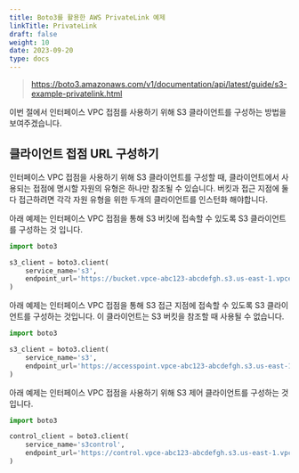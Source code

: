 ```yaml
---
title: Boto3를 활용한 AWS PrivateLink 예제
linkTitle: PrivateLink
draft: false
weight: 10
date: 2023-09-20
type: docs
---
```


> https://boto3.amazonaws.com/v1/documentation/api/latest/guide/s3-example-privatelink.html

이번 절에서 인터페이스 VPC 접점를 사용하기 위해 S3 클라이언트를 구성하는 방법을 보여주겠습니다.

## 클라이언트 접점 URL 구성하기

인터페이스 VPC 접점을 사용하기 위해 S3 클라이언트를 구성할 때, 클라이언트에서 사용되는 접점에 명시할 자원의 유형은 하나만 참조될 수 있습니다. 버킷과 접근 지점에 둘다 접근하려면 각각 자원 유형을 위한 두개의 클라이언트를 인스턴화 해야합니다.

아래 예제는 인터페이스 VPC 접점을 통해 S3 버킷에 접속할 수 있도록 S3 클라이언트를 구성하는 것 입니다.

```python
import boto3

s3_client = boto3.client(
    service_name='s3',
    endpoint_url='https://bucket.vpce-abc123-abcdefgh.s3.us-east-1.vpce.amazonaws.com'
)
```

아래 예제는 인터페이스 VPC 접점을 통해 S3 접근 지점에 접속할 수 있도록 S3 클라이언트를 구성하는 것입니다. 이 클라이언트는 S3 버킷을 참조할 때 사용될 수 없습니다.

```python
import boto3

s3_client = boto3.client(
    service_name='s3',
    endpoint_url='https://accesspoint.vpce-abc123-abcdefgh.s3.us-east-1.vpce.amazonaws.com'
)
```

아래 예제는 인터페이스 VPC 접점을 사용하기 위해 S3 제어 클라이언트를 구성하는 것 입니다.

```python
import boto3

control_client = boto3.client(
    service_name='s3control',
    endpoint_url='https://control.vpce-abc123-abcdefgh.s3.us-east-1.vpce.amazonaws.com'
)
```